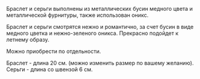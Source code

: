 Браслет и серьги выполнены из металлических бусин медного цвета и металлической фурнитуры, также использован оникс.

Браслет и серьги смотрятся нежно и романтично, за счет бусин в виде медного цветка и нежно-зеленого оникса. Прекрасно подойдет к летнему образу.

Можно приобрести по отдельности.

Браслет - длина 20 см. (можно изменить размер по вашему желанию). Серьги - длина со швензой 6 см.